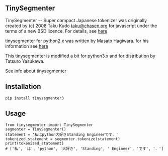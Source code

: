 TinySegmenter
----------

TinySegmenter -- Super compact Japanese tokenizer was originally created by 
(c) 2008 Taku Kudo <taku@chasen.org> for javascript under the terms of a new BSD licence.
For details, see [here](http://lilyx.net/pages/tinysegmenter_licence.txt)

tinysegmenter for python2.x was written by Masato Hagiwara.
for his information see [here](http://lilyx.net/pages/tinysegmenterp.html)

This tinysegmenter is modified a bit for python3.x and for distribution by Tatsuro Yasukawa.

See info about [tinysegmenter](https://github.com/SamuraiT/tinysegmenter)

Installation
------------

```
pip install tinysegmenter3
```

Usage
----------

```
from tinysegmenter import TinySegmenter
segmenter = TinySegmenter()
statement = '私はpython大好きStanding Engineerです．'
tokenized_statement = segmenter.tokenize(statement)
print(tokenized_statement)
# ['私', 'は', 'python', '大好き', 'Standing', ' Engineer', 'です', '．']
```


